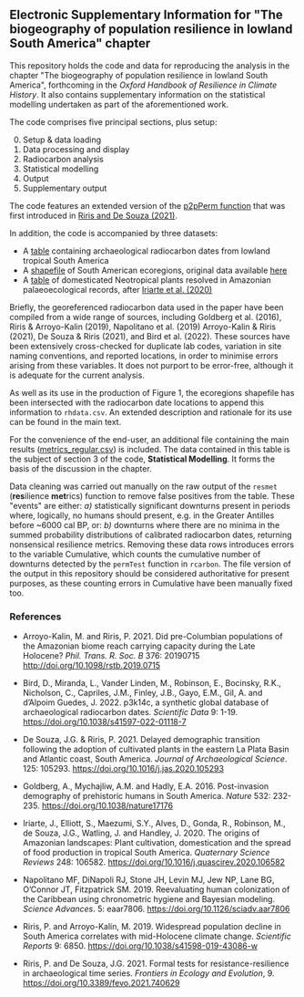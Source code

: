 ## Electronic Supplementary Information for "The biogeography of population resilience in lowland South America" chapter

This repository holds the code and data for reproducing the analysis in the chapter "The biogeography of population resilience in lowland South America", forthcoming in the _Oxford Handbook of Resilience in Climate History_. It also contains supplementary information on the statistical modelling undertaken as part of the aforementioned work. 

The code comprises five principal sections, plus setup:

0. Setup & data loading
1. Data processing and display
2. Radiocarbon analysis
3. Statistical modelling
4. Output
5. Supplementary output

The code features an extended version of the [p2pPerm function](https://github.com/philriris/p2pPerm) that was first introduced in [Riris and De Souza (2021)](https://doi.org/10.3389/fevo.2021.740629). 

In addition, the code is accompanied by three datasets:

- A [table](https://github.com/philriris/resilience-handbook-chapter/blob/main/rhdata.csv) containing archaeological radiocarbon dates from lowland tropical South America 
- A [shapefile](https://github.com/philriris/resilience-handbook-chapter/tree/main/sa_eco) of South American ecoregions, original data available [here](http://ecologicalregions.info/data/sa/)
- A [table](https://github.com/philriris/resilience-handbook-chapter/blob/main/domesticates.csv) of domesticated Neotropical plants resolved in Amazonian palaeoecological records, after [Iriarte et al. (2020)](https://doi.org/10.1016/j.quascirev.2020.106582)

Briefly, the georeferenced radiocarbon data used in the paper have been compiled from a wide range of sources, including Goldberg et al. (2016), Riris & Arroyo-Kalin (2019), Napolitano et al. (2019) Arroyo-Kalin & Riris (2021), De Souza & Riris (2021), and Bird et al. (2022). These sources have been extensively cross-checked for duplicate lab codes, variation in site naming conventions, and reported locations, in order to minimise errors arising from these variables. It does not purport to be error-free, although it is adequate for the current analysis. 

As well as its use in the production of Figure 1, the ecoregions shapefile has been intersected with the radiocarbon date locations to append this information to `rhdata.csv`. An extended description and rationale for its use can be found in the main text. 

For the convenience of the end-user, an additional file containing the main results ([metrics_regular.csv](https://github.com/philriris/resilience-handbook-chapter/blob/main/metrics_regular.csv)) is included. The data contained in this table is the subject of section 3 of the code, **Statistical Modelling**. It forms the basis of the discussion in the chapter. 

Data cleaning was carried out manually on the raw output of the `resmet` (**res**ilience **met**rics) function to remove false positives from the table. These "events" are either: _a)_ statistically significant downturns present in periods where, logically, no humans should present, e.g. in the Greater Antilles before ~6000 cal BP, or: _b)_ downturns where there are no minima in the summed probability distributions of calibrated radiocarbon dates, returning nonsensical resilience metrics. Removing these data rows introduces errors to the variable Cumulative, which counts the cumulative number of downturns detected by the `permTest` function in `rcarbon`. The file version of the output in this repository should be considered authoritative for present purposes, as these counting errors in Cumulative have been manually fixed too. 

### References

- Arroyo-Kalin, M. and Riris, P. 2021. Did pre-Columbian populations of the Amazonian biome reach carrying capacity during the Late Holocene? *Phil. Trans. R. Soc. B* 376: 20190715 http://doi.org/10.1098/rstb.2019.0715

- Bird, D., Miranda, L., Vander Linden, M., Robinson, E., Bocinsky, R.K., Nicholson, C., Capriles, J.M., Finley, J.B., Gayo, E.M., Gil, A. and d’Alpoim Guedes, J. 2022. p3k14c, a synthetic global database of archaeological radiocarbon dates. *Scientific Data* 9: 1-19. https://doi.org/10.1038/s41597-022-01118-7

- De Souza, J.G. & Riris, P. 2021. Delayed demographic transition following the adoption of cultivated plants in the eastern La Plata Basin and Atlantic coast, South America. *Journal of Archaeological Science*. 125: 105293. https://doi.org/10.1016/j.jas.2020.105293

- Goldberg, A., Mychajliw, A.M. and Hadly, E.A. 2016. Post-invasion demography of prehistoric humans in South America. *Nature* 532: 232-235. https://doi.org/10.1038/nature17176 

- Iriarte, J., Elliott, S., Maezumi, S.Y., Alves, D., Gonda, R., Robinson, M., de Souza, J.G., Watling, J. and Handley, J. 2020. The origins of Amazonian landscapes: Plant cultivation, domestication and the spread of food production in tropical South America. _Quaternary Science Reviews_ 248: 106582. https://doi.org/10.1016/j.quascirev.2020.106582 

- Napolitano MF, DiNapoli RJ, Stone JH, Levin MJ, Jew NP, Lane BG, O’Connor JT, Fitzpatrick SM. 2019. Reevaluating human colonization of the Caribbean using chronometric hygiene and Bayesian modeling. _Science Advances_. 5: eaar7806. https://doi.org/10.1126/sciadv.aar7806

- Riris, P. and Arroyo-Kalin, M. 2019. Widespread population decline in South America correlates with mid-Holocene climate change. *Scientific Reports* 9: 6850. https://doi.org/10.1038/s41598-019-43086-w

- Riris, P. and De Souza, J.G. 2021. Formal tests for resistance-resilience in archaeological time series. _Frontiers in Ecology and Evolution_, 9. https://doi.org/10.3389/fevo.2021.740629

